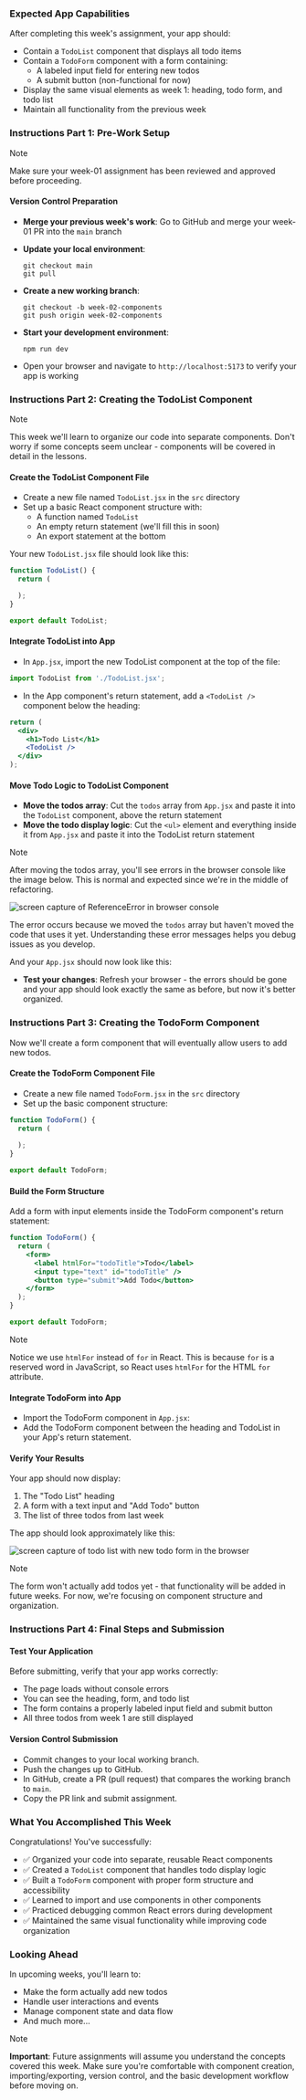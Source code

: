 <!-- h1, h2 already used by CTD Learns -->
### Expected App Capabilities

After completing this week's assignment, your app should:

- Contain a `TodoList` component that displays all todo items
- Contain a `TodoForm` component with a form containing:
  - A labeled input field for entering new todos
  - A submit button (non-functional for now)
- Display the same visual elements as week 1: heading, todo form, and todo list
- Maintain all functionality from the previous week

### Instructions Part 1: Pre-Work Setup

> [!note]
> Make sure your week-01 assignment has been reviewed and approved before proceeding.

#### Version Control Preparation

- **Merge your previous week's work**: Go to GitHub and merge your week-01 PR into the `main` branch
- **Update your local environment**:

  ```terminal
  git checkout main
  git pull
  ```

- **Create a new working branch**:

  ```terminal
  git checkout -b week-02-components
  git push origin week-02-components
  ```

- **Start your development environment**:

  ```terminal
  npm run dev
  ```

- Open your browser and navigate to `http://localhost:5173` to verify your app is working

### Instructions Part 2: Creating the TodoList Component

> [!note]
> This week we'll learn to organize our code into separate components. Don't worry if some concepts seem unclear - components will be covered in detail in the lessons.

#### Create the TodoList Component File

- Create a new file named `TodoList.jsx` in the `src` directory
- Set up a basic React component structure with:
  - A function named `TodoList`
  - An empty return statement (we'll fill this in soon)
  - An export statement at the bottom

Your new `TodoList.jsx` file should look like this:

```jsx
function TodoList() {
  return (

  );
}

export default TodoList;
```

#### Integrate TodoList into App

- In `App.jsx`, import the new TodoList component at the top of the file:

```jsx
import TodoList from './TodoList.jsx';
```

- In the App component's return statement, add a `<TodoList />` component below the heading:

```jsx
return (
  <div>
    <h1>Todo List</h1>
    <TodoList />
  </div>
);
```

#### Move Todo Logic to TodoList Component

- **Move the todos array**: Cut the `todos` array from `App.jsx` and paste it into the `TodoList` component, above the return statement
- **Move the todo display logic**: Cut the `<ul>` element and everything inside it from `App.jsx` and paste it into the TodoList return statement

> [!note]
> After moving the todos array, you'll see errors in the browser console like the image below. This is normal and expected since we're in the middle of refactoring.

![screen capture of ReferenceError in browser console](https://raw.githubusercontent.com/Code-the-Dream-School/react-curriculum-v4/refs/heads/main/learns-app-content/week-02/assets/reference-error.png)

The error occurs because we moved the `todos` array but haven't moved the code that uses it yet. Understanding these error messages helps you debug issues as you develop.

And your `App.jsx` should now look like this:

- **Test your changes**: Refresh your browser - the errors should be gone and your app should look exactly the same as before, but now it's better organized.

### Instructions Part 3: Creating the TodoForm Component

Now we'll create a form component that will eventually allow users to add new todos.

#### Create the TodoForm Component File

- Create a new file named `TodoForm.jsx` in the `src` directory
- Set up the basic component structure:

```jsx
function TodoForm() {
  return (
    
  );
}

export default TodoForm;
```

#### Build the Form Structure

Add a form with input elements inside the TodoForm component's return statement:

```jsx
function TodoForm() {
  return (
    <form>
      <label htmlFor="todoTitle">Todo</label>
      <input type="text" id="todoTitle" />
      <button type="submit">Add Todo</button>
    </form>
  );
}

export default TodoForm;
```

> [!note]
> Notice we use `htmlFor` instead of `for` in React. This is because `for` is a reserved word in JavaScript, so React uses `htmlFor` for the HTML `for` attribute.

#### Integrate TodoForm into App

- Import the TodoForm component in `App.jsx`:
- Add the TodoForm component between the heading and TodoList in your App's return statement.

#### Verify Your Results

Your app should now display:

1. The "Todo List" heading
2. A form with a text input and "Add Todo" button
3. The list of three todos from last week

The app should look approximately like this:

![screen capture of todo list with new todo form in the browser](https://raw.githubusercontent.com/Code-the-Dream-School/react-curriculum-v3/refs/heads/main/learns-app-content/assignments/assets/week-02/todo-list-with-form.png)

> [!note]
> The form won't actually add todos yet - that functionality will be added in future weeks. For now, we're focusing on component structure and organization.

### Instructions Part 4: Final Steps and Submission

#### Test Your Application

Before submitting, verify that your app works correctly:

- The page loads without console errors
- You can see the heading, form, and todo list
- The form contains a properly labeled input field and submit button
- All three todos from week 1 are still displayed

#### Version Control Submission

- Commit changes to your local working branch.
- Push the changes up to GitHub.
- In GitHub, create a PR (pull request) that compares the working branch to `main`.
- Copy the PR link and submit assignment.

### What You Accomplished This Week

Congratulations! You've successfully:

- ✅ Organized your code into separate, reusable React components
- ✅ Created a `TodoList` component that handles todo display logic
- ✅ Built a `TodoForm` component with proper form structure and accessibility
- ✅ Learned to import and use components in other components
- ✅ Practiced debugging common React errors during development
- ✅ Maintained the same visual functionality while improving code organization

### Looking Ahead

In upcoming weeks, you'll learn to:

- Make the form actually add new todos
- Handle user interactions and events
- Manage component state and data flow
- And much more...

> [!note]
> **Important**: Future assignments will assume you understand the concepts covered this week. Make sure you're comfortable with component creation, importing/exporting, version control, and the basic development workflow before moving on.
